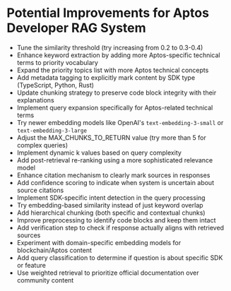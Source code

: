 # Potential Improvements for Aptos Developer RAG System

- Tune the similarity threshold (try increasing from 0.2 to 0.3-0.4)
- Enhance keyword extraction by adding more Aptos-specific technical terms to priority vocabulary
- Expand the priority topics list with more Aptos technical concepts
- Add metadata tagging to explicitly mark content by SDK type (TypeScript, Python, Rust)
- Update chunking strategy to preserve code block integrity with their explanations
- Implement query expansion specifically for Aptos-related technical terms
- Try newer embedding models like OpenAI's `text-embedding-3-small` or `text-embedding-3-large`
- Adjust the MAX_CHUNKS_TO_RETURN value (try more than 5 for complex queries)
- Implement dynamic k values based on query complexity
- Add post-retrieval re-ranking using a more sophisticated relevance model
- Enhance citation mechanism to clearly mark sources in responses
- Add confidence scoring to indicate when system is uncertain about source citations
- Implement SDK-specific intent detection in the query processing
- Try embedding-based similarity instead of just keyword overlap
- Add hierarchical chunking (both specific and contextual chunks)
- Improve preprocessing to identify code blocks and keep them intact
- Add verification step to check if response actually aligns with retrieved sources
- Experiment with domain-specific embedding models for blockchain/Aptos content
- Add query classification to determine if question is about specific SDK or feature
- Use weighted retrieval to prioritize official documentation over community content
